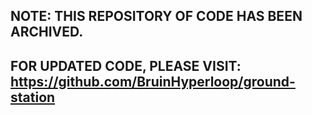 ## NOTE: THIS REPOSITORY OF CODE HAS BEEN ARCHIVED.
## FOR UPDATED CODE, PLEASE VISIT: https://github.com/BruinHyperloop/ground-station
